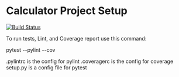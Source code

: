 # Calculator Project Setup
[![Build Status](https://app.travis-ci.com/sz376/calc2.svg?branch=pt2)](https://app.travis-ci.com/sz376/calc2)

To run tests, Lint, and Coverage report use this command:

pytest  --pylint --cov

.pylintrc is the config for pylint
.coveragerc is the config for coverage
setup.py is a config file for pytest
